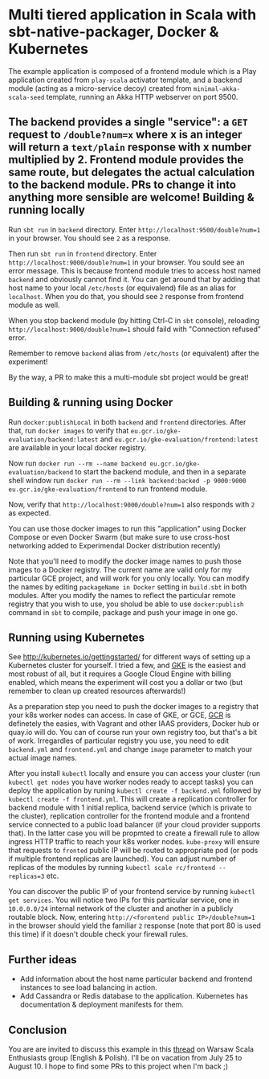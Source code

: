 Multi tiered application in Scala with sbt-native-packager, Docker & Kubernetes
===============================================================================
The example application is composed of a frontend module which is a Play application created from 
`play-scala` activator template, and a backend module (acting as a micro-service decoy) created
from `minimal-akka-scala-seed` template, running an Akka HTTP webserver on port 9500.

The backend provides a single "service": a `GET` request to `/double?num=x` where x is an integer 
will return a `text/plain` response with x number multiplied by 2. Frontend module provides the same
route, but delegates the actual calculation to the backend module. PRs to change it into anything more
sensible are welcome!
Building & running locally
--------------------------

Run `sbt run` in `backend` directory. Enter `http://localhost:9500/double?num=1` in your browser. 
You should see `2` as a response.

Then run `sbt run` in `frontend` directory. Enter `http://localhost:9000/double?num=1` in your 
browser. You sould see an error message. This is because frontend module tries to access host 
named `backend` and obviously cannot find it. You can get around that by adding that host name 
to your local `/etc/hosts` (or equivalend) file as an alias for `localhost`. When you do that, 
you should see `2` response from frontend module as well. 

When you stop backend module (by hitting Ctrl-C in `sbt` console), reloading 
`http://localhost:9000/double?num=1` should faild with "Connection refused" error.

Remember to remove `backend` alias from `/etc/hosts` (or equivalent) after the experiment!

By the way, a PR to make this a multi-module sbt project would be great!

Building & running using Docker
-------------------------------

Run `docker:publishLocal` in both `backend` and `frontend` directories. After that, run 
`docker images` to verify that `eu.gcr.io/gke-evaluation/backend:latest` and 
`eu.gcr.io/gke-evaluation/frontend:latest` are available in your local docker registry.

Now run `docker run --rm --name backend eu.gcr.io/gke-evaluation/backend` to start the backend
module, and then in a separate shell window run 
`docker run --rm --link backend:backed -p 9000:9000 eu.gcr.io/gke-evaluation/frontend` to run 
frontend module.

Now, verify that `http://localhost:9000/double?num=1` also responds with `2` as expected.

You can use those docker images to run this "application" using Docker Compose or even Docker 
Swarm  (but make sure to use cross-host networking added to Experimendal Docker distribution 
recently)

Note that you'll need to modify the docker image names to push those images to a Docker registry. 
The current name are valid only for my particular GCE project, and will work for you only locally.
You can modify the names by editing `packageName in Docker` setting in `build.sbt` in both 
modules. After you modify the names to reflect the particular remote registry that you wish to 
use, you sholud be able to use `docker:publish` command in `sbt` to compile, package and push your
image in one go.

Running using Kubernetes
------------------------

See http://kubernetes.io/gettingstarted/ for different ways of setting up a Kubernetes cluster for
yourself. I tried a few, and [GKE](https://cloud.google.com/container-engine/) is the easiest and 
most robust of all, but it requires a Google Cloud Engine with billing enabled, which means the 
experiment will cost you a dollar or two (but remember to clean up created resources afterwards!)

As a preparation step you need to push the docker images to a registry that your k8s worker nodes 
can access. In case of GKE, or GCE, [GCR](https://cloud.google.com/container-registry/) is 
definetely the easies, with Vagrant and other IAAS providers, Docker hub or quay.io will do. You 
can of course run your own registry too, but that's a bit of work. Irregardles of particular 
registry you use, you need to edit `backend.yml` and `frontend.yml` and change `image` parameter
to match your actual image names.

After you install `kubectl` locally and ensure you can access your cluster (run 
`kubectl get nodes` you have worker nodes ready to accept tasks) you can deploy the application by 
runing `kubectl create -f backend.yml` followed by `kubectl create -f frontend.yml`. This will 
create a replication controller for backend module with 1 initial replica, backend service (which 
is private to the cluster), replication controller for the frontend module and a frontend service
connected to a public load balancer (if your cloud provider supports that). In the latter case
you will be propmted to create a firewall rule to allow ingress HTTP traffic to reach your k8s
worker nodes. `kube-proxy` will ensure that requests to `fronted` public IP will be routed to
appropriate pod (or pods if multiple frontend replicas are launched). You can adjust number of
replicas of the modules by running `kubectl scale rc/frontend --replicas=3` etc.

You can discover the public IP of your frontend service by running `kubectl get services`. You 
will notice two IPs for this particular service, one in `10.0.0.0/24` internal network of the 
cluster and another in a publicly routable block. Now, entering 
`http://<forontend public IP>/double?num=1` in the browser should yield the familiar `2` response (note 
that port 80 is used this time) if it doesn't double check your firewall rules.

Further ideas
-------------
- Add information about the host name particular backend and frontend instances to see load balancing in action.
- Add Cassandra or Redis database to the application. Kubernetes has documentation & deployment manifests for them.

Conclusion
----------

You are are invited to discuss this example in this [thread](https://groups.google.com/forum/?fromgroups#!topic/scalania/-eIiYvEKH1A)
on Warsaw Scala Enthusiasts group (English & Polish). I'll be on vacation from July 25 to August 10. 
I hope to find some PRs to this project when I'm back ;)
